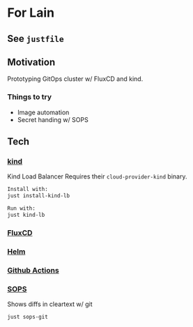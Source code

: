# For Lain

## See `justfile`

## Motivation
Prototyping GitOps cluster w/ FluxCD and kind.

### Things to try
- Image automation 
- Secret handing w/ SOPS

## Tech
### [kind](https://kind.sigs.k8s.io/)
Kind Load Balancer
Requires their `cloud-provider-kind` binary.
```bash
Install with:
just install-kind-lb

Run with:
just kind-lb
```

### [FluxCD](https://fluxcd.io/)

### [Helm](https://helm.sh/)

### [Github Actions](https://github.com/features/actions/)

### [SOPS](https://getsops.io/)
Shows diffs in cleartext w/ git
```bash
just sops-git
```

